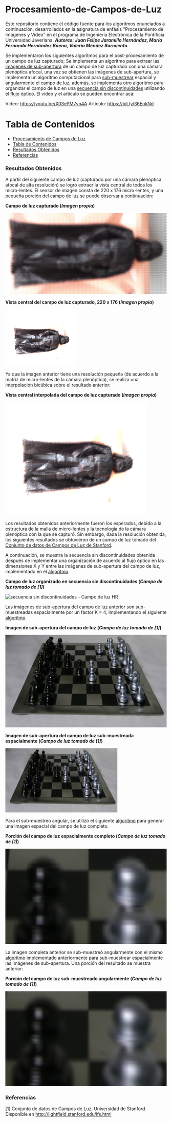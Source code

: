 # Procesamiento-de-Campos-de-Luz

Este repositorio contiene el código fuente para los algoritmos enunciados a continuación, desarrollados en la asignatura de enfásis "Procesamiento de Imágenes y Video" en el programa de Ingeniería Electrónica de la Pontificia Universidad Javeriana. ***Autores: Juan Felipe Jaramillo Hernández, María Fernanda Hernández Baena, Valeria Méndez Sarmiento.***

Se implementaron los siguientes algoritmos para el post-procesamiento de un campo de luz capturado; Se implementa un algoritmo para extraer las [imágenes de sub-apertura](Extraccion_imgs_sub_apertura/obtencion_imgs_subapertura_final.py) de un campo de luz capturado con una cámara plenóptica afocal, una vez se obtienen las imágenes de sub-apertura, se implementa un algoritmo computacional para [sub-muestrear](Sub_muestreo/decimacion_espacial.py) espacial y angularmente el campo de luz, además, se implementa otro algoritmo para organizar el campo de luz en una [secuencia sin discontinuidades](Secuencia_sin_discontinuidades/ssd_puntos_ping_pong_Multiprocessing.py) utilizando el flujo óptico. El video y el artículo se pueden encontrar acá:

Video: <https://youtu.be/X03ePM7yn4A>
Artículo: <https://bit.ly/36EnkNd>

Tabla de Contenidos
=================

<!--ts-->
* [Procesamiento de Campos de Luz](#Procesamiento-de-Campos-de-Luz)
* [Tabla de Contenidos](#tabla-de-contenidos)
* [Resultados Obtenidos](#Resultados-Obtenidos)
* [Referencias](#Referencias)
<!--te-->

### Resultados Obtenidos
A partir del siguiente campo de luz (capturado por una cámara plenóptica afocal de alta resolución) se logró extraer la vista central de todos los micro-lentes. El sensor de imagen consta de 220 x 176 micro-lentes, y una pequeña porción del campo de luz se puede observar a continuación:

**Campo de luz capturado (*Imagen propia*)**

![Campo de luz HR](Extraccion_imgs_sub_apertura/LF_dartthvader_proc.png)

**Vista central del campo de luz capturado, 220 x 176 (*Imagen propia*)**

![vista central - Campo de luz HR](Extraccion_imgs_sub_apertura/darthvader_Processed_img11_VistaCentral_Completa1x1.png)

Ya que la imagen anterior tiene una resolución pequeña (de acuerdo a la matriz de micro-lentes de la cámara plenóptica), se realiza una interpolación bicúbica sobre el resultado anterior:

**Vista central interpolada del campo de luz capturado (*Imagen propia*)**

![vista central - Campo de luz HR - interpolada](Extraccion_imgs_sub_apertura/darthvader_Processed_img11_VistaCentral_Completa_interpolada.png)

Los resultados obtenidos anteriormente fueron los esperados, debido a la estructura de la malla de micro-lentes y la tecnología de la cámara plenóptica con la que se capturó. Sin embargo, dada la resolución obtenida, los siguientes resultados se obtuvieron de un campo de luz tomado del [Conjunto de datos de Campos de Luz de Stanford](http://lightfield.stanford.edu/lfs.html).

A continuación, se muestra la secuencia sin discontinuidades obtenida después de implementar una organización de acuerdo al flujo óptico en las dimensiones X y Y entre las imágenes de sub-apertura del campo de luz, implementado en el [algoritmo](Secuencia_sin_discontinuidades/ssd_puntos_ping_pong_Multiprocessing.py).

**Campo de luz organizado en secuencia sin discontinuidades (*Campo de luz tomado de [1]*)**

![secuencia sin discontinuidades - Campo de luz HR](Secuencia_sin_discontinuidades/video_sin_discontinuidades.gif)

Las imágenes de sub-apertura del campo de luz anterior son sub-muestreadas espacialmente por un factor K = 4, implementando el siguiente [algoritmo](Sub_muestreo/decimacion_espacial.py).

**Imagen de sub-apertura del campo de luz (*Campo de luz tomado de [1]*)**

![Imagen sub-apertura Campo de luz HR](Sub_muestreo/Campos_de_luz/ajedrez/out_04_05_-797.908081_-3330.062744_.png)

**Imagen de sub-apertura del campo de luz sub-muestreada espacialmente (*Campo de luz tomado de [1]*)**

![Imagen sub-apertura Campo de luz HR](Sub_muestreo/ajedrez_submuestreados/LR_out_04_05_-797.908081_-3330.062744_.png)

Para el sub-muestreo angular, se utilizó el siguiente [algoritmo](Sub_muestreo/creacion_png_campo_de_luz.py) para generar una imagen espacial del campo de luz completo.

**Porción del campo de luz espacialmente completo (*Campo de luz tomado de [1]*)**

![Campo de luz HR completo](Sub_muestreo/Campos_de_luz/ajedrez/campo_de_luz_8x8.png)

La imagen completa anterior se sub-muestreó angularmente con el mismo [algoritmo](Sub_muestreo/decimacion_espacial.py) implementado anteriormente para sub-muestrear espacialmente las imágenes de sub-apertura. Una porción del resultado se muestra anterior:

**Porción del campo de luz sub-muestreado angularmente (*Campo de luz tomado de [1]*)**

![Campo de luz HR sub-muestreado](Sub_muestreo/ajedrez_submuestreados/campo_de_luz_2x2.png)

### Referencias

[1] Conjunto de datos de Campos de Luz, Universidad de Stanford. Disponible en http://lightfield.stanford.edu/lfs.html
